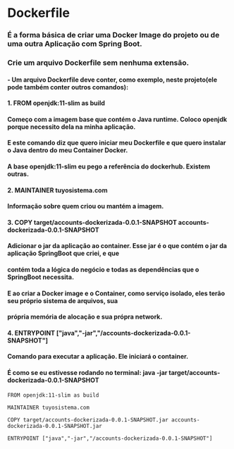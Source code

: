 # Dockerfile
### É a forma básica de criar uma Docker Image do projeto ou de uma outra Aplicação com Spring Boot.
### Crie um arquivo Dockerfile sem nenhuma extensão.

#### - Um arquivo Dockerfile deve conter, como exemplo, neste projeto(ele pode também conter outros comandos):
#### 1. FROM openjdk:11-slim as build
#### Começo com a imagem base que contém o Java runtime. Coloco openjdk porque necessito dela na minha aplicação.
#### E este comando diz que quero iniciar meu Dockerfile e que quero instalar o Java dentro do meu Container Docker.
#### A base openjdk:11-slim eu pego a referência do dockerhub. Existem outras.

#### 2. MAINTAINER tuyosistema.com
#### Informação sobre quem criou ou mantém a imagem.

#### 3. COPY target/accounts-dockerizada-0.0.1-SNAPSHOT accounts-dockerizada-0.0.1-SNAPSHOT
#### Adicionar o jar da aplicação ao container. Esse jar é o que contém o jar da aplicação SpringBoot que criei, e que
#### contém toda a lógica do negócio e todas as dependências que o SpringBoot necessita.
#### E ao criar a Docker image e o Container, como serviço isolado, eles terão seu próprio sistema de arquivos, sua
#### própria memória de alocação e sua própra network.

#### 4. ENTRYPOINT ["java","-jar","/accounts-dockerizada-0.0.1-SNAPSHOT"]
#### Comando para executar a aplicação. Ele iniciará o container.
#### É como se eu estivesse rodando no terminal: java -jar target/accounts-dockerizada-0.0.1-SNAPSHOT

````
FROM openjdk:11-slim as build

MAINTAINER tuyosistema.com

COPY target/accounts-dockerizada-0.0.1-SNAPSHOT.jar accounts-dockerizada-0.0.1-SNAPSHOT.jar

ENTRYPOINT ["java","-jar","/accounts-dockerizada-0.0.1-SNAPSHOT"]
````
